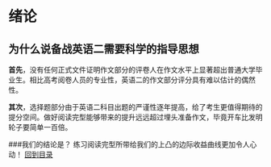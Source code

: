 # 绪论
## 为什么说备战英语二需要科学的指导思想
**首先**，没有任何正式文件证明作文部分的评卷人在作文水平上显著超出普通大学毕业生。相比高考阅卷人员的专业性，英语二的作文部分评分具有难以估计的偶然性。

**其次**，选择题部分由于英语二科目出题的严谨性逐年提高，给了考生更值得期待的提分空间。做好阅读完型能够带来的提升远远超过埋头准备作文，毕竟开车比发明轮子要简单一百倍。

###我们的结论是？
练习阅读完型所带给我们的上凸的边际收益曲线更加令人心动！
[回到目录](https://github.com/Comac123/EN666/blob/master/README.md)

